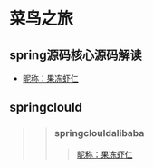 # 菜鸟之旅


## spring源码核心源码解读
* [昵称：果冻虾仁](https://github.com/yaomz/notepad/issues/1)

## springclould
>> ### springclouldalibaba
>>> [昵称：果冻虾仁](https://github.com/yaomz/notepad/issues/1)
